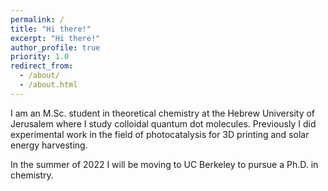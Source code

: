```yaml
---
permalink: /
title: "Hi there!"
excerpt: "Hi there!"
author_profile: true
priority: 1.0
redirect_from: 
  - /about/
  - /about.html
---
```


I am an M.Sc. student in theoretical chemistry at the Hebrew University of Jerusalem where I study colloidal quantum dot molecules. Previously I did experimental work in the field of photocatalysis for 3D printing and solar energy harvesting.

In the summer of 2022 I will be moving to UC Berkeley to pursue a Ph.D. in chemistry. 

